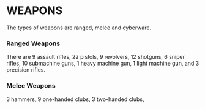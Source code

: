 # WEAPONS
The types of weapons are ranged, melee and cyberware.
### Ranged Weapons
There are 9 assault rifles, 22 pistols, 9 revolvers, 12 shotguns, 6 sniper rifles, 10 submachine guns, 1 heavy machine gun, 1 light machine gun, and 3 precision rifles.
### Melee Weapons
3 hammers, 9 one-handed clubs, 3 two-handed clubs, 

